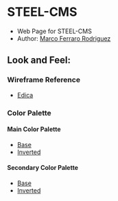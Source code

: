 # STEEL-CMS
* Web Page for STEEL-CMS
* Author: [Marco Ferraro Rodriguez](https://github.com/mantofer2000)

## Look and Feel:
### Wireframe Reference
* [Edica](https://edica.co.cr)
### Color Palette
#### Main Color Palette
* [Base](https://colorhunt.co/palette/196240) 
* [Inverted](https://colorhunt.co/palette/196113)

#### Secondary Color Palette
* [Base](https://colorhunt.co/palette/225739)
* [Inverted](https://colorhunt.co/palette/219763)